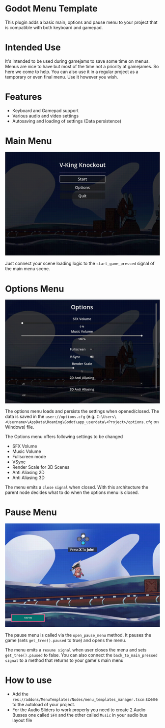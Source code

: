 # Godot Menu Template
This plugin adds a basic main, options and pause menu to your project that is compatible with both keyboard and gamepad.
# Intended Use
It's intended to be used during gamejams to save some time on menus. Menus are nice to have but most of the time not a priority at gamejames. So here we come to help. You can also use it in a regular project as a temporary or even final menu. Use it however you wish.
# Features
* Keyboard and Gamepad support
* Various audio and video settings
* Autosaving and loading of settings (Data persistence)
# Main Menu
<img src="Screenshots/main_menu.gif" width="600" />

Just connect your scene loading logic to the `start_game_pressed` signal of the main menu scene.
# Options Menu
<img src="Screenshots/options_menu.gif" width="600" />

The options menu loads and persists the settings when opened/closed. The data is saved in the `user://options.cfg` (e.g. `C:\Users\<Username>\AppData\Roaming\Godot\app_userdata\<Project>/options.cfg` on Windows) file.

The Options menu offers following settings to be changed
* SFX Volume
* Music Volume
* Fullscreen mode
* VSync
* Render Scale for 3D Scenes
* Anti Aliasing 2D
* Anti Aliasing 3D

The menu emits a `close` `signal` when closed. With this architecture the parent node decides what to do when the options menu is closed. 
# Pause Menu  
<img src="Screenshots/pause_menu.gif" width="600" />

The pause menu is called via the `open_pause_menu` method. It pauses the game (sets `get_tree().paused` to true) and opens the menu. 

The menu emits a `resume signal` when user closes the menu and sets `get_tree().paused` to false.
You can also connect the `back_to_main_pressed signal` to a method that returns to your game's main menu 

# How to use
* Add the `res://addons/MenuTemplates/Nodes/menu_templates_manager.tscn` scene to the autoload of your project.
* For the Audio Sliders to work properly you need to create 2 Audio Busses one called `SFX` and the other called `Music` in your audio bus layout file
